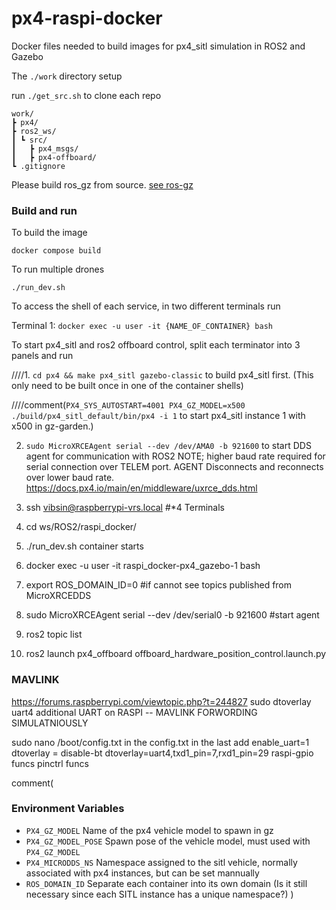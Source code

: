 # px4-raspi-docker
Docker files needed to build images for px4_sitl simulation in ROS2 and Gazebo

The `./work` directory setup 

run `./get_src.sh` to clone each repo
```
work/
┣ px4/
┣ ros2_ws/
┃ ┗ src/
┃   ┣ px4_msgs/
┃   ┣ px4-offboard/
┗ .gitignore
```
Please build ros_gz from source. [see ros-gz](https://github.com/gazebosim/ros_gz)


### Build and run
To build the image

`docker compose build`

To run multiple drones

`./run_dev.sh`

To access the shell of each service, in two different terminals run

Terminal 1: `docker exec -u user -it {NAME_OF_CONTAINER} bash`

To start px4_sitl and ros2 offboard control, split each terminator into 3 panels and run

////1. `cd px4 && make px4_sitl gazebo-classic` to build px4_sitl first. (This only need to be built once in one of the container shells)

////comment(`PX4_SYS_AUTOSTART=4001 PX4_GZ_MODEL=x500 ./build/px4_sitl_default/bin/px4 -i 1` to start px4_sitl instance 1 with x500 in gz-garden.)

2. `sudo MicroXRCEAgent serial --dev /dev/AMA0 -b 921600` to start DDS agent for communication with ROS2
NOTE; higher baud rate required for serial connection over TELEM port. AGENT Disconnects and reconnects over lower baud rate.
https://docs.px4.io/main/en/middleware/uxrce_dds.html


1. ssh vibsin@raspberrypi-vrs.local #*4 Terminals
2. cd ws/ROS2/raspi_docker/
3. ./run_dev.sh container starts
4. docker exec -u user -it raspi_docker-px4_gazebo-1 bash
5. export ROS_DOMAIN_ID=0 #if cannot see topics published from MicroXRCEDDS
5. sudo MicroXRCEAgent serial --dev /dev/serial0 -b 921600 #start agent
6. ros2 topic list
7. ros2 launch px4_offboard offboard_hardware_position_control.launch.py

### MAVLINK
https://forums.raspberrypi.com/viewtopic.php?t=244827
sudo dtoverlay uart4 additional UART on RASPI -- MAVLINK FORWORDING SIMULATNIOUSLY

sudo nano /boot/config.txt
in the config.txt in the last add
enable_uart=1
dtoverlay = disable-bt
dtoverlay=uart4,txd1_pin=7,rxd1_pin=29
raspi-gpio funcs
pinctrl funcs


comment(
### Environment Variables
- `PX4_GZ_MODEL` Name of the px4 vehicle model to spawn in gz
- `PX4_GZ_MODEL_POSE` Spawn pose of the vehicle model, must used with `PX4_GZ_MODEL`
- `PX4_MICRODDS_NS` Namespace assigned to the sitl vehicle, normally associated with px4 instances, but can be set mannually
- `ROS_DOMAIN_ID` Separate each container into its own domain (Is it still necessary since each SITL instance has a unique namespace?)
)
